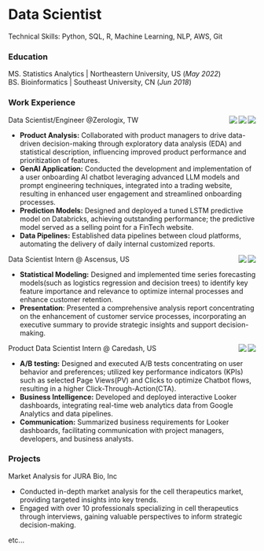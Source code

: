 # Data Scientist
Technical Skills: Python, SQL, R, Machine Learning, NLP, AWS, Git

### Education
MS. Statistics Analytics | Northeastern University, US (_May 2022_)  
BS. Bioinformatics | Southeast University, CN (_Jun 2018_)

### Work Experience
Data Scientist/Engineer @Zerologix, TW
<img align="right" src="https://img.shields.io/badge/MySQL-005C84?style=for-the-badge&logo=mysql&logoColor=white" />
<img align="right" src="https://img.shields.io/badge/Databricks-FF3621?style=for-the-badge&logo=Databricks&logoColor=white" />
<img align="right" src="https://tinyurl.com/2p9ft7xf" />
- **Product Analysis:** Collaborated with product managers to drive data-driven decision-making through exploratory data analysis (EDA) and statistical description, influencing improved product performance and prioritization of features.
- **GenAI Application:** Conducted the development and implementation of a user onboarding AI chatbot leveraging advanced LLM models and prompt engineering techniques, integrated into a trading website, resulting in enhanced user engagement and streamlined onboarding processes.
- **Prediction Models:** Designed and deployed a tuned LSTM predictive model on Databricks, achieving outstanding performance; the predictive model served as a selling point for a FinTech website.
- **Data Pipelines:** Established data pipelines between cloud platforms, automating the delivery of daily internal customized reports.

Data Scientist Intern @ Ascensus, US
<img align="right" src="https://img.shields.io/badge/TensorFlow-FF6F00?style=for-the-badge&logo=tensorflow&logoColor=white" />
<img align="right" src="https://img.shields.io/badge/Keras-FF0000?style=for-the-badge&logo=keras&logoColor=white" />
- **Statistical Modeling:** Designed and implemented time series forecasting models(such as logistics regression and decision trees) to identify key feature importance and relevance to optimize internal processes and enhance customer retention.
- **Presentation**: Presented a comprehensive analysis report concentrating on the enhancement of customer service processes, incorporating an executive summary to provide strategic insights and support decision-making.

Product Data Scientist Intern @ Caredash, US
<img align="right" src="https://img.shields.io/badge/Matomo-3152A0?style=for-the-badge&logo=Matomo&logoColor=white" />
<img align="right" src="https://img.shields.io/badge/Google%20Analytics-E37400?style=for-the-badge&logo=google%20analytics&logoColor=white" />
- **A/B testing:** Designed and executed A/B tests concentrating on user behavior and preferences; utilized key performance indicators (KPIs) such as selected Page Views(PV) and Clicks to optimize Chatbot flows, resulting in a higher Click-Through-Action(CTA).
- **Business Intelligence:** Developed and deployed interactive Looker dashboards, integrating real-time web analytics data from Google Analytics and data pipelines.
- **Communication:** Summarized business requirements for Looker dashboards, facilitating communication with project managers, developers, and business analysts.

### Projects
Market Analysis for JURA Bio, Inc
- Conducted in-depth market analysis for the cell therapeutics market, providing targeted insights into key trends.
- Engaged with over 10 professionals specializing in cell therapeutics through interviews, gaining valuable perspectives to inform strategic decision-making.

etc...
